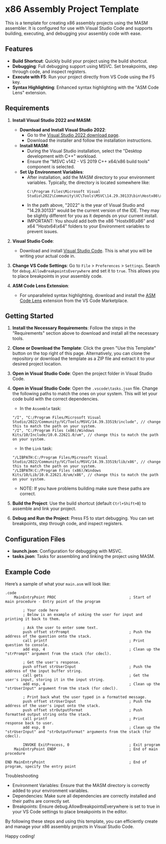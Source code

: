 # x86 Assembly Project Template

This is a template for creating x86 assembly projects using the MASM assembler. It is configured for use with Visual Studio Code and supports building, executing, and debugging your assembly code with ease.

## Features

- **Build Shortcut**: Quickly build your project using the build shortcut.
- **Debugging**: Full debugging support using MSVC. Set breakpoints, step through code, and inspect registers.
- **Execute with F5**: Run your project directly from VS Code using the F5 key.
- **Syntax Highlighting**: Enhanced syntax highlighting with the "ASM Code Lens" extension.

## Requirements

1. **Install Visual Studio 2022 and MASM**:
   - **Download and Install Visual Studio 2022**:
     - Go to the [Visual Studio 2022 download page](https://visualstudio.microsoft.com/vs/).
     - Download the installer and follow the installation instructions.
   - **Install MASM**:
     - During the Visual Studio installation, select the "Desktop development with C++" workload.
     - Ensure the "MSVC v142 - VS 2019 C++ x64/x86 build tools" component is selected.
   - **Set Up Environment Variables**:
     - After installation, add the MASM directory to your environment variables. Typically, the directory is located somewhere like:
       ```
       C:\Program Files\Microsoft Visual Studio\2022\Community\VC\Tools\MSVC\14.29.30133\bin\Hostx86\x86
       ```
     - In the path above, "2022" is the year of Visual Studio and "14.29.30133" would be the current version of the IDE. They may be slightly different for you as it depends on your current install.
     - IMPORTANT: You should add both the x86 "Hostx86\x86" and x64 "Hostx64\x64" folders to your Environment variables to prevent issues.

2. **Visual Studio Code**:
   - Download and install [Visual Studio Code](https://code.visualstudio.com/). This is what you will be writing your actual code in.

3. **Change VS Code Settings**:
    Go to `File` > `Preferences` > `Settings`.
    Search for `debug.AllowBreakpointsEverywhere` and set it to `true`. This allows you to place breakpoints in your assembly code.

4. **ASM Code Lens Extension**:
   - For unparalleled syntax highlighting, download and install the [ASM Code Lens](https://marketplace.visualstudio.com/items?itemName=maziac.asm-code-lens) extension from the VS Code Marketplace.

## Getting Started

1. **Install the Necessary Requirements**:
    Follow the steps in the "Requirements" section above to download and install all the necessary tools.

2. **Clone or Download the Template**:
    Click the green "Use this Template" button on the top right of this page. Alternatively, you can clone the repository or download the template as a ZIP file and extract it to your desired project location.

3. **Open in Visual Studio Code**:
    Open the project folder in Visual Studio Code.

4. **Open in Visual Studio Code**:
    Open the `.vscode\tasks.json` file. Change the following paths to match the ones on your system. This will let your code build with the correct dependencies.
    
    - In the `Assemble` task:
    ```
    "/I", "C:/Program Files/Microsoft Visual Studio/2022/Community/VC/Tools/MSVC/14.39.33519/include", // change this to match the path on your system.
    "/I", "C:/Program Files (x86)/Windows Kits/10/Include/10.0.22621.0/um", // change this to match the path on your system.
    ```
    - In the `Link` task:
    ```
    "/LIBPATH:C:/Program Files/Microsoft Visual Studio/2022/Community/VC/Tools/MSVC/14.39.33519/lib/x86", // change this to match the path on your system.
    "/LIBPATH:C:/Program Files (x86)/Windows Kits/10/Lib/10.0.22621.0/um/x86", // change this to match the path on your system.
    ```
    - NOTE: If you have problems building make sure these paths are correct.

5. **Build the Project**:
    Use the build shortcut (default `Ctrl+Shift+B`) to assemble and link your project.

6. **Debug and Run the Project**:
    Press F5 to start debugging. You can set breakpoints, step through code, and inspect registers.


## Configuration Files

- **launch.json**: Configuration for debugging with MSVC.
- **tasks.json**: Tasks for assembling and linking the project using MASM.

## Example Code

Here’s a sample of what your `main.asm` will look like:

```assembly
.code                   
    MainEntryPoint PROC                                 ; Start of main procedure - Entry point of the program

        ; Your code here
        ; Below is an example of asking the user for input and printing it back to them.

        ; Ask the user to enter some text.
        push offset strPrompt                           ; Push the address of the question onto the stack.
        call printf                                     ; Print question to console.
        add esp, 4                                      ; Clean up the "strPrompt" argument from the stack (for cdecl).

        ; Get the user's response.
        push offset strUserInput                        ; Push the address of the input buffer string.
        call gets                                       ; Get the user's input, storing it in the input string.
        add esp, 4                                      ; Clean up the "strUserInput" argument from the stack (for cdecl).

        ; Print back what the user typed in a formatted message.
        push offset strUserInput                        ; Push the address of the user's input onto the stack.
        push offset strOutputFormat                     ; Push formatted output string onto the stack.
        call printf                                     ; Print response back to user.
        add esp, 8                                      ; Clean up the "strUserInput" and "strOutputFormat" arguments from the stack (for cdecl).

        INVOKE ExitProcess, 0                           ; Exit program
    MainEntryPoint ENDP                                 ; End of main procedure

END MainEntryPoint                                      ; End of program, specify the entry point
```

Troubleshooting

   - Environment Variables: Ensure that the MASM directory is correctly added to your environment variables.
   - Dependencies: Make sure all dependencies are correctly installed and their paths are correctly set.
   - Breakpoints: Ensure debug.AllowBreakpointsEverywhere is set to true in your VS Code settings to place breakpoints in the editor.

By following these steps and using this template, you can efficiently create and manage your x86 assembly projects in Visual Studio Code.

Happy coding!